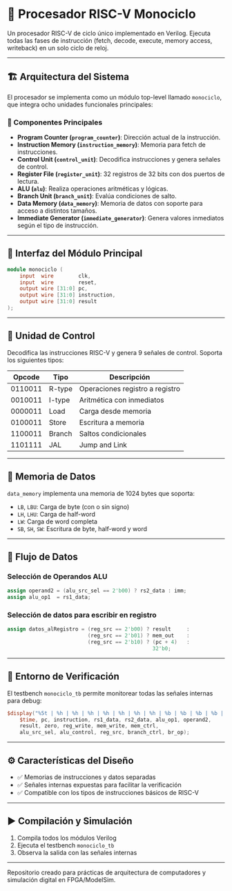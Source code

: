 
# 🧠 Procesador RISC-V Monociclo

Un procesador RISC-V de ciclo único implementado en Verilog. Ejecuta todas las fases de instrucción (fetch, decode, execute, memory access, writeback) en un solo ciclo de reloj.

---

## 🏗️ Arquitectura del Sistema

El procesador se implementa como un módulo top-level llamado `monociclo`, que integra ocho unidades funcionales principales:

### 🔧 Componentes Principales

- **Program Counter (`program_counter`)**: Dirección actual de la instrucción.
- **Instruction Memory (`instruction_memory`)**: Memoria para fetch de instrucciones.
- **Control Unit (`control_unit`)**: Decodifica instrucciones y genera señales de control.
- **Register File (`register_unit`)**: 32 registros de 32 bits con dos puertos de lectura.
- **ALU (`alu`)**: Realiza operaciones aritméticas y lógicas.
- **Branch Unit (`branch_unit`)**: Evalúa condiciones de salto.
- **Data Memory (`data_memory`)**: Memoria de datos con soporte para acceso a distintos tamaños.
- **Immediate Generator (`immediate_generator`)**: Genera valores inmediatos según el tipo de instrucción.

---

## 🔌 Interfaz del Módulo Principal

```verilog
module monociclo (
    input  wire        clk,
    input  wire        reset,
    output wire [31:0] pc,
    output wire [31:0] instruction,
    output wire [31:0] result
);
```

---

## 🧭 Unidad de Control

Decodifica las instrucciones RISC-V y genera 9 señales de control. Soporta los siguientes tipos:

| Opcode   | Tipo    | Descripción                     |
|----------|---------|---------------------------------|
| 0110011  | R-type  | Operaciones registro a registro |
| 0010011  | I-type  | Aritmética con inmediatos       |
| 0000011  | Load    | Carga desde memoria             |
| 0100011  | Store   | Escritura a memoria             |
| 1100011  | Branch  | Saltos condicionales            |
| 1101111  | JAL     | Jump and Link                   |

---

## 🧠 Memoria de Datos

`data_memory` implementa una memoria de 1024 bytes que soporta:

- `LB`, `LBU`: Carga de byte (con o sin signo)
- `LH`, `LHU`: Carga de half-word
- `LW`: Carga de word completa
- `SB`, `SH`, `SW`: Escritura de byte, half-word y word

---

## 🔄 Flujo de Datos

### Selección de Operandos ALU

```verilog
assign operand2 = (alu_src_sel == 2'b00) ? rs2_data : imm;
assign alu_op1  = rs1_data;
```

### Selección de datos para escribir en registro

```verilog
assign datos_alRegistro = (reg_src == 2'b00) ? result     :
                          (reg_src == 2'b01) ? mem_out    :
                          (reg_src == 2'b10) ? (pc + 4)   :
                                               32'b0;
```

---

## 🧪 Entorno de Verificación

El testbench `monociclo_tb` permite monitorear todas las señales internas para debug:

```verilog
$display("%5t | %h | %h | %h | %h | %h | %h | %h | %b | %b | %b | %b | %b | %b | %b | %b | %b", 
    $time, pc, instruction, rs1_data, rs2_data, alu_op1, operand2,
    result, zero, reg_write, mem_write, mem_ctrl,
    alu_src_sel, alu_control, reg_src, branch_ctrl, br_op);
```

---

## ⚙️ Características del Diseño

- ✅ Memorias de instrucciones y datos separadas
- ✅ Señales internas expuestas para facilitar la verificación
- ✅ Compatible con los tipos de instrucciones básicos de RISC-V

---

## ▶️ Compilación y Simulación

1. Compila todos los módulos Verilog
2. Ejecuta el testbench `monociclo_tb`
3. Observa la salida con las señales internas

---


Repositorio creado para prácticas de arquitectura de computadores y simulación digital en FPGA/ModelSim.

